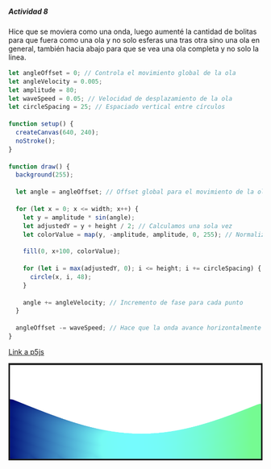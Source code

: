 ##### Actividad 8

Hice que se moviera como una onda, luego aumenté la cantidad de bolitas para que fuera como una ola y no solo esferas una tras otra sino una ola en general, también hacia abajo para que se vea una ola completa y no solo la linea.

```js
let angleOffset = 0; // Controla el movimiento global de la ola
let angleVelocity = 0.005;
let amplitude = 80;
let waveSpeed = 0.05; // Velocidad de desplazamiento de la ola
let circleSpacing = 25; // Espaciado vertical entre círculos

function setup() {
  createCanvas(640, 240);
  noStroke();
}

function draw() {
  background(255);

  let angle = angleOffset; // Offset global para el movimiento de la ola

  for (let x = 0; x <= width; x++) {
    let y = amplitude * sin(angle);
    let adjustedY = y + height / 2; // Calculamos una sola vez
    let colorValue = map(y, -amplitude, amplitude, 0, 255); // Normaliza el color
    
    fill(0, x+100, colorValue);
    
    for (let i = max(adjustedY, 0); i <= height; i += circleSpacing) {
      circle(x, i, 48);
    }

    angle += angleVelocity; // Incremento de fase para cada punto
  }

  angleOffset -= waveSpeed; // Hace que la onda avance horizontalmente
}

```

[Link a p5js](https://editor.p5js.org/MichaelZapataA/sketches/U0rRG9PWY)

![Resultado](../../../../assets/unit4/act8.png)